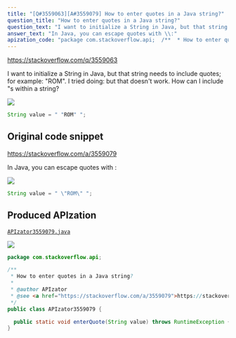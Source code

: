 ```yaml
---
title: "[Q#3559063][A#3559079] How to enter quotes in a Java string?"
question_title: "How to enter quotes in a Java string?"
question_text: "I want to initialize a String in Java, but that string needs to include quotes; for example: \"ROM\". I tried doing: but that doesn't work. How can I include \"s within a string?"
answer_text: "In Java, you can escape quotes with \\:"
apization_code: "package com.stackoverflow.api;  /**  * How to enter quotes in a Java string?  *  * @author APIzator  * @see <a href=\"https://stackoverflow.com/a/3559079\">https://stackoverflow.com/a/3559079</a>  */ public class APIzator3559079 {    public static void enterQuote(String value) throws RuntimeException {} }"
---
```


https://stackoverflow.com/q/3559063

I want to initialize a String in Java, but that string needs to include quotes; for example: &quot;ROM&quot;. I tried doing:
but that doesn&#x27;t work. How can I include &quot;s within a string?


<div class="code-logo"><img src="/stackoverflow.png" /></div>

```java
String value = " "ROM" ";
```


## Original code snippet

https://stackoverflow.com/a/3559079

In Java, you can escape quotes with \:

<div class="code-logo"><img src="/stackoverflow.png" /></div>

```java
String value = " \"ROM\" ";
```

## Produced APIzation

[`APIzator3559079.java`](https://github.com/pasqualesalza/apization-temp-data/raw/master/search/APIzator3559079.java)

<div class="code-logo"><img src="/apizator.png" /></div>

```java
package com.stackoverflow.api;

/**
 * How to enter quotes in a Java string?
 *
 * @author APIzator
 * @see <a href="https://stackoverflow.com/a/3559079">https://stackoverflow.com/a/3559079</a>
 */
public class APIzator3559079 {

  public static void enterQuote(String value) throws RuntimeException {}
}

```